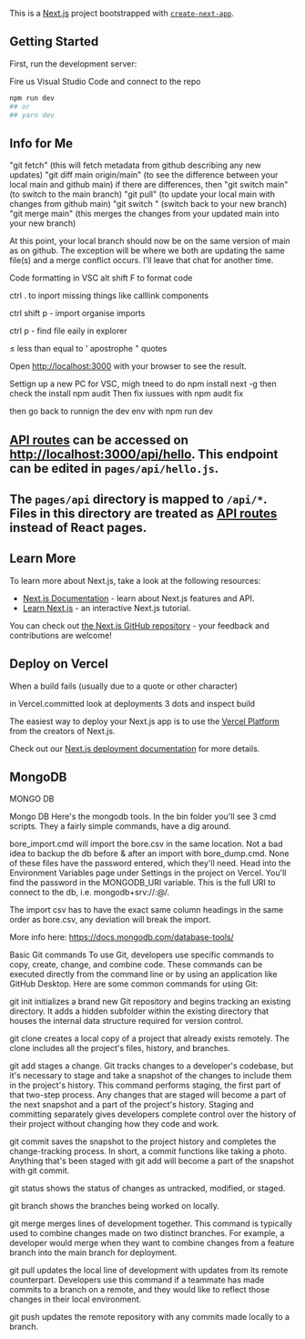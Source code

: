 This is a [Next.js](https://nextjs.org/) project bootstrapped with [`create-next-app`](https://github.com/vercel/next.js/tree/canary/packages/create-next-app).

## Getting Started

First, run the development server:

Fire us Visual Studio Code and connect to the repo

```bash
npm run dev
## or
## yarn dev
```
## Info for Me
"git fetch" (this will fetch metadata from github describing any new updates)
"git diff main origin/main" (to see the difference between your local main and github main)
if there are differences, then
"git switch main" (to switch to the main branch)
"git pull" (to update your local main with changes from github main)
"git switch <your  branch>" (switch back to your new branch)
"git merge main" (this merges the changes from your updated main into your new branch)

At this point, your local branch should now be on the same version of main as on github. The exception will be where we both are updating the same file(s) and a merge conflict occurs. I'll leave that chat for another time.

Code formatting in VSC
 alt shift F to format code

ctrl . to inport missing things like calllink components

ctrl shift p - import organise imports

ctrl p - find file eaily in explorer


&#8804;  less than equal to
&apos; apostrophe
&quot; quotes 
  
  
Open [http://localhost:3000](http://localhost:3000) with your browser to see the result.

Settign up a new PC for VSC, migh tneed to do 
npm install next -g
then check the install 
npm audit
Then fix iussues with 
npm audit fix

then go back to runnign the dev env with 
npm run dev

## [API routes](https://nextjs.org/docs/api-routes/introduction) can be accessed on [http://localhost:3000/api/hello](http://localhost:3000/api/hello). This endpoint can be edited in `pages/api/hello.js`.

## The `pages/api` directory is mapped to `/api/*`. Files in this directory are treated as [API routes](https://nextjs.org/docs/api-routes/introduction) instead of React pages.

## Learn More

To learn more about Next.js, take a look at the following resources:

- [Next.js Documentation](https://nextjs.org/docs) - learn about Next.js features and API.
- [Learn Next.js](https://nextjs.org/learn) - an interactive Next.js tutorial.

You can check out [the Next.js GitHub repository](https://github.com/vercel/next.js/) - your feedback and contributions are welcome!

## Deploy on Vercel
When a build fails (usually due to a quote or other character)

in Vercel.committed
look at deployments
3 dots and inspect build
  
The easiest way to deploy your Next.js app is to use the [Vercel Platform](https://vercel.com/new?utm_medium=default-template&filter=next.js&utm_source=create-next-app&utm_campaign=create-next-app-readme) from the creators of Next.js.

Check out our [Next.js deployment documentation](https://nextjs.org/docs/deployment) for more details.

  ## MongoDB
  MONGO DB
  
  Mongo DB
Here's the mongodb tools.
In the bin folder you'll see 3 cmd scripts. They a fairly simple commands, have a dig around.

bore_import.cmd will import the bore.csv in the same location. Not a bad idea to backup the db before & after an import with bore_dump.cmd.
None of these files have the password entered, which they'll need.
Head into the Environment Variables page under Settings in the project on Vercel. You'll find the password in the MONGODB_URI variable. This is the full URI to connect to the db, i.e. mongodb+srv://<username>:<password>@<server>/<database>.

The import csv has to have the exact same column headings in the same order as bore.csv, any deviation will break the import.

More info here: https://docs.mongodb.com/database-tools/

 
 
 Basic Git commands
To use Git, developers use specific commands to copy, create, change, and combine code. These commands can be executed directly from the command line or by using an application like GitHub Desktop. Here are some common commands for using Git:

git init initializes a brand new Git repository and begins tracking an existing directory. It adds a hidden subfolder within the existing directory that houses the internal data structure required for version control.

git clone creates a local copy of a project that already exists remotely. The clone includes all the project's files, history, and branches.

git add stages a change. Git tracks changes to a developer's codebase, but it's necessary to stage and take a snapshot of the changes to include them in the project's history. This command performs staging, the first part of that two-step process. Any changes that are staged will become a part of the next snapshot and a part of the project's history. Staging and committing separately gives developers complete control over the history of their project without changing how they code and work.

git commit saves the snapshot to the project history and completes the change-tracking process. In short, a commit functions like taking a photo. Anything that's been staged with git add will become a part of the snapshot with git commit.

git status shows the status of changes as untracked, modified, or staged.

git branch shows the branches being worked on locally.

git merge merges lines of development together. This command is typically used to combine changes made on two distinct branches. For example, a developer would merge when they want to combine changes from a feature branch into the main branch for deployment.

git pull updates the local line of development with updates from its remote counterpart. Developers use this command if a teammate has made commits to a branch on a remote, and they would like to reflect those changes in their local environment.

git push updates the remote repository with any commits made locally to a branch.
